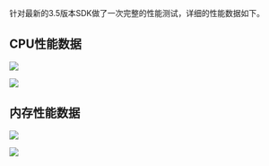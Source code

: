 针对最新的3.5版本SDK做了一次完整的性能测试，详细的性能数据如下。
## CPU性能数据
![](https://mc.qcloudimg.com/static/img/11fab3804c5efd14cab3c2ba0acfe25c/ioscpu.png)

![](https://mc.qcloudimg.com/static/img/d68176e047932d5f64160aecbf977329/androidcpu.png)

## 内存性能数据
![](https://mc.qcloudimg.com/static/img/2fbb3963b0943ad14325a1fff240918f/iosmemory.png)

![](https://mc.qcloudimg.com/static/img/8d5d08e6e48990d3ea972c8ea0e17312/androidmemory.png)
